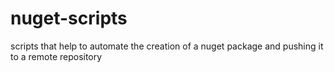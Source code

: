 # nuget-scripts
scripts that help to automate the creation of a nuget package and pushing it to a remote repository
